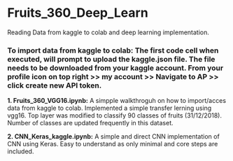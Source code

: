# Fruits_360_Deep_Learn
Reading Data from kaggle to colab and deep learning implementation.
### To import data from kaggle to colab: The first code cell when executed, will prompt to upload the kaggle.json file. The file needs to be downloaded from your kaggle account. From your profile icon on top right >> my account >> Navigate to AP >> click create new API token.

<b>1. Fruits_360_VGG16.ipynb:</b> A simpple walkthroguh on how to import/acces data from kaggle to colab. Implemented a simple transfer lerning using vgg16. Top layer was modified to classify 90 classes of fruits (31/12/2018). Number of classes are updated frequently in this dataset.

<b>2. CNN_Keras_kaggle.ipynb:</b> A simple and direct CNN implementation of CNN using Keras. Easy to understand as only minimal and core steps are included. 
